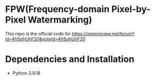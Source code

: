 # FPW(Frequency-domain Pixel-by-Pixel Watermarking)
This repo is the official code for https://openreview.net/forum?id=4hSqhUhF20&noteId=4hSqhUhF20

# Dependencies and Installation
- Python 3.9.18
